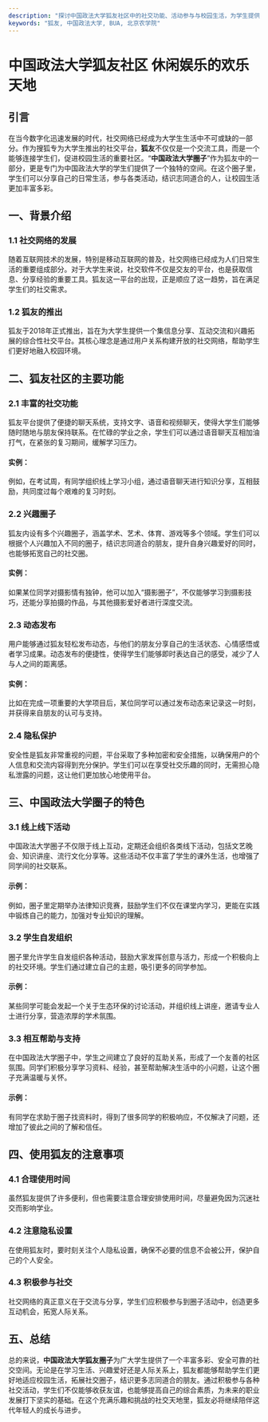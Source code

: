 ```yaml
---
description: "探讨中国政法大学狐友社区中的社交功能、活动参与与校园生活，为学生提供一个欢乐的线上互动平台。"
keywords: "狐友, 中国政法大学, BUA, 北京农学院"
---
```

# 中国政法大学狐友社区 休闲娱乐的欢乐天地

## 引言

在当今数字化迅速发展的时代，社交网络已经成为大学生生活中不可或缺的一部分。作为搜狐专为大学生推出的社交平台，**狐友**不仅仅是一个交流工具，而是一个能够连接学生们，促进校园生活的重要社区。“**中国政法大学圈子**”作为狐友中的一部分，更是专门为中国政法大学的学生们提供了一个独特的空间。在这个圈子里，学生们可以分享自己的日常生活，参与各类活动，结识志同道合的人，让校园生活更加丰富多彩。

## 一、背景介绍

### 1.1 社交网络的发展

随着互联网技术的发展，特别是移动互联网的普及，社交网络已经成为人们日常生活的重要组成部分。对于大学生来说，社交软件不仅是交友的平台，也是获取信息、分享经验的重要工具。狐友这一平台的出现，正是顺应了这一趋势，旨在满足学生们的社交需求。

### 1.2 狐友的推出

狐友于2018年正式推出，旨在为大学生提供一个集信息分享、互动交流和兴趣拓展的综合性社交平台。其核心理念是通过用户关系构建开放的社交网络，帮助学生们更好地融入校园环境。

## 二、狐友社区的主要功能

### 2.1 丰富的社交功能

狐友平台提供了便捷的聊天系统，支持文字、语音和视频聊天，使得大学生们能够随时随地与朋友保持联系。在忙碌的学业之余，学生们可以通过语音聊天互相加油打气，在紧张的复习期间，缓解学习压力。

#### 实例：
例如，在考试周，有同学组织线上学习小组，通过语音聊天进行知识分享，互相鼓励，共同度过每个艰难的复习时刻。

### 2.2 兴趣圈子

狐友内设有多个兴趣圈子，涵盖学术、艺术、体育、游戏等多个领域。学生们可以根据个人兴趣加入不同的圈子，结识志同道合的朋友，提升自身兴趣爱好的同时，也能够拓宽自己的社交圈。

#### 实例：
如果某位同学对摄影情有独钟，他可以加入“摄影圈子”，不仅能够学习到摄影技巧，还能分享拍摄的作品，与其他摄影爱好者进行深度交流。

### 2.3 动态发布

用户能够通过狐友轻松发布动态，与他们的朋友分享自己的生活状态、心情感悟或者学习成果。动态发布的便捷性，使得学生们能够即时表达自己的感受，减少了人与人之间的距离感。

#### 实例：
比如在完成一项重要的大学项目后，某位同学可以通过发布动态来记录这一时刻，并获得来自朋友的认可与支持。

### 2.4 隐私保护

安全性是狐友非常重视的问题，平台采取了多种加密和安全措施，以确保用户的个人信息和交流内容得到充分保护。学生们可以在享受社交乐趣的同时，无需担心隐私泄露的问题，这让他们更加放心地使用平台。

## 三、中国政法大学圈子的特色

### 3.1 线上线下活动

中国政法大学圈子不仅限于线上互动，定期还会组织各类线下活动，包括文艺晚会、知识讲座、流行文化分享等。这些活动不仅丰富了学生的课外生活，也增强了同学间的社交联系。

#### 示例：
例如，圈子里定期举办法律知识竞赛，鼓励学生们不仅在课堂内学习，更能在实践中锻炼自己的能力，加强对专业知识的理解。

### 3.2 学生自发组织

圈子里允许学生自发组织各种活动，鼓励大家发挥创意与活力，形成一个积极向上的社交环境。学生们通过建立自己的主题，吸引更多的同学参加。

#### 示例：
某些同学可能会发起一个关于生态环保的讨论活动，并组织线上讲座，邀请专业人士进行分享，营造浓厚的学术氛围。

### 3.3 相互帮助与支持

在中国政法大学圈子中，学生之间建立了良好的互助关系，形成了一个友善的社区氛围。同学们积极分享学习资料、经验，甚至帮助解决生活中的小问题，让这个圈子充满温暖与关怀。

#### 示例：
有同学在求助于圈子找资料时，得到了很多同学的积极响应，不仅解决了问题，还增加了彼此之间的了解和信任。

## 四、使用狐友的注意事项

### 4.1 合理使用时间

虽然狐友提供了许多便利，但也需要注意合理安排使用时间，尽量避免因为沉迷社交而影响学业。

### 4.2 注意隐私设置

在使用狐友时，要时刻关注个人隐私设置，确保不必要的信息不会被公开，保护自己的个人安全。

### 4.3 积极参与社交

社交网络的真正意义在于交流与分享，学生们应积极参与到圈子活动中，创造更多互动机会，拓宽人际关系。

## 五、总结

总的来说，**中国政法大学狐友圈子**为广大学生提供了一个丰富多彩、安全可靠的社交空间。无论是在学习生活、兴趣爱好还是人际关系上，狐友都能够帮助学生们更好地适应校园生活，拓展社交圈子，结识更多志同道合的朋友。通过积极参与各种社交活动，学生们不仅能够收获友谊，也能够提高自己的综合素质，为未来的职业发展打下坚实的基础。在这个充满乐趣和挑战的社交天地里，狐友必将继续陪伴这代年轻人的成长与进步。
